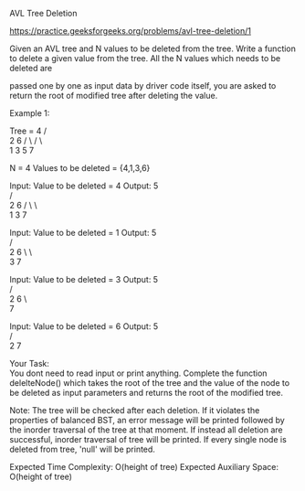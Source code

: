 AVL Tree Deletion

https://practice.geeksforgeeks.org/problems/avl-tree-deletion/1


Given an AVL tree and N values to be deleted from the tree. Write a function to delete a given value from the tree. All the N values which needs to be deleted are 

passed one by one as input data by driver code itself, you are asked to return the root of modified tree after deleting the value.

Example 1:

Tree = 
        4
      /   \
     2     6
    / \   / \  
   1   3 5   7

N = 4
Values to be deleted = {4,1,3,6}

Input: Value to be deleted = 4
Output:
        5    
      /   \
     2     6
    / \     \  
   1   3     7

Input: Value to be deleted = 1
Output:
        5    
      /   \
     2     6
      \     \  
       3     7

Input: Value to be deleted = 3
Output:
        5    
      /   \
     2     6
            \  
             7

Input: Value to be deleted = 6
Output:
        5    
      /   \
     2     7

Your Task:  
You dont need to read input or print anything. Complete the function delelteNode() which takes the root of the tree and the value of the node to be deleted as input parameters and returns the root of the modified tree.

Note: The tree will be checked after each deletion. 
If it violates the properties of balanced BST, an error message will be printed followed by the inorder traversal of the tree at that moment.
If instead all deletion are successful, inorder traversal of tree will be printed.
If every single node is deleted from tree, 'null' will be printed.

Expected Time Complexity: O(height of tree)
Expected Auxiliary Space: O(height of tree)
